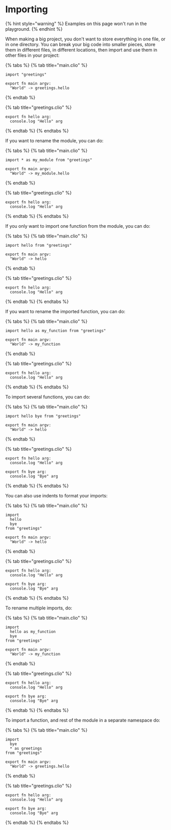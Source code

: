 # Importing

{% hint style="warning" %}
Examples on this page won't run in the playground.
{% endhint %}

When making a big project, you don't want to store everything in one file, or in one directory. You can break your big code into smaller pieces, store them in different files, in different locations, then import and use them in other files in your project:

{% tabs %}
{% tab title="main.clio" %}
```text
import "greetings"

export fn main argv:
  "World" -> greetings.hello
```
{% endtab %}

{% tab title="greetings.clio" %}
```text
export fn hello arg:
  console.log "Hello" arg
```
{% endtab %}
{% endtabs %}

If you want to rename the module, you can do:

{% tabs %}
{% tab title="main.clio" %}
```text
import * as my_module from "greetings"

export fn main argv:
  "World" -> my_module.hello
```
{% endtab %}

{% tab title="greetings.clio" %}
```text
export fn hello arg:
  console.log "Hello" arg
```
{% endtab %}
{% endtabs %}

If you only want to import one function from the module, you can do:

{% tabs %}
{% tab title="main.clio" %}
```text
import hello from "greetings"

export fn main argv:
  "World" -> hello
```
{% endtab %}

{% tab title="greetings.clio" %}
```text
export fn hello arg:
  console.log "Hello" arg
```
{% endtab %}
{% endtabs %}

If you want to rename the imported function, you can do:

{% tabs %}
{% tab title="main.clio" %}
```text
import hello as my_function from "greetings"

export fn main argv:
  "World" -> my_function
```
{% endtab %}

{% tab title="greetings.clio" %}
```text
export fn hello arg:
  console.log "Hello" arg
```
{% endtab %}
{% endtabs %}

To import several functions, you can do:

{% tabs %}
{% tab title="main.clio" %}
```text
import hello bye from "greetings"

export fn main argv:
  "World" -> hello
```
{% endtab %}

{% tab title="greetings.clio" %}
```text
export fn hello arg:
  console.log "Hello" arg

export fn bye arg:
  console.log "Bye" arg
```
{% endtab %}
{% endtabs %}

You can also use indents to format your imports:

{% tabs %}
{% tab title="main.clio" %}
```text
import
  hello
  bye
from "greetings"

export fn main argv:
  "World" -> hello
```
{% endtab %}

{% tab title="greetings.clio" %}
```text
export fn hello arg:
  console.log "Hello" arg

export fn bye arg:
  console.log "Bye" arg
```
{% endtab %}
{% endtabs %}

To rename multiple imports, do:

{% tabs %}
{% tab title="main.clio" %}
```text
import
  hello as my_function
  bye
from "greetings"

export fn main argv:
  "World" -> my_function
```
{% endtab %}

{% tab title="greetings.clio" %}
```text
export fn hello arg:
  console.log "Hello" arg

export fn bye arg:
  console.log "Bye" arg
```
{% endtab %}
{% endtabs %}

To import a function, and rest of the module in a separate namespace do:

{% tabs %}
{% tab title="main.clio" %}
```text
import
  bye
  * as greetings
from "greetings"

export fn main argv:
  "World" -> greetings.hello
```
{% endtab %}

{% tab title="greetings.clio" %}
```text
export fn hello arg:
  console.log "Hello" arg

export fn bye arg:
  console.log "Bye" arg
```
{% endtab %}
{% endtabs %}

